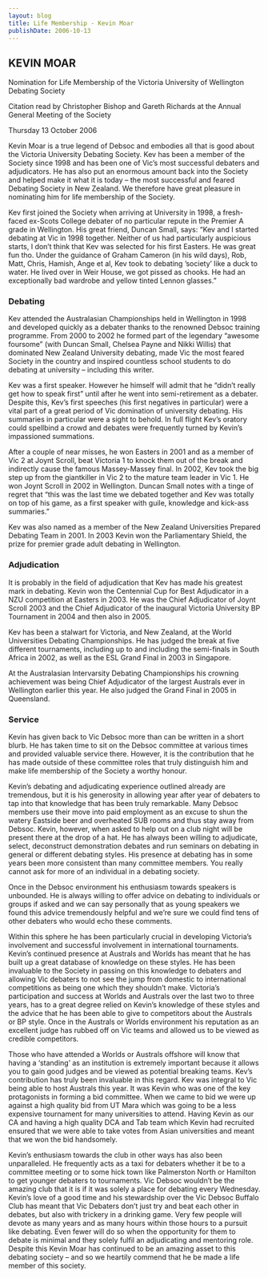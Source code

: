 ```yaml
---
layout: blog
title: Life Membership - Kevin Moar
publishDate: 2006-10-13
---
```

## KEVIN MOAR

Nomination for Life Membership of the Victoria University of Wellington Debating Society

Citation read by Christopher Bishop and Gareth Richards at the Annual General Meeting of the Society

Thursday 13 October 2006

Kevin Moar is a true legend of Debsoc and embodies all that is good about the Victoria University Debating Society. Kev has been a member of the Society since 1998 and has been one of Vic’s most successful debaters and adjudicators. He has also put an enormous amount back into the Society and helped make it what it is today – the most successful and feared Debating Society in New Zealand. We therefore have great pleasure in nominating him for life membership of the Society.

Kev first joined the Society when arriving at University in 1998, a fresh-faced ex-Scots College debater of no particular repute in the Premier A grade in Wellington. His great friend, Duncan Small, says: “Kev and I started debating at Vic in 1998 together. Neither of us had particularly auspicious starts, I don’t think that Kev was selected for his first Easters. He was great fun tho. Under the guidance of Graham Cameron (in his wild days), Rob, Matt, Chris, Hamish, Ange et al, Kev took to debating ’society’ like a duck to water. He lived over in Weir House, we got pissed as chooks. He had an exceptionally bad wardrobe and yellow tinted Lennon glasses.”

### Debating

Kev attended the Australasian Championships held in Wellington in 1998 and developed quickly as a debater thanks to the renowned Debsoc training programme. From 2000 to 2002 he formed part of the legendary “awesome foursome” (with Duncan Small, Chelsea Payne and Nikki Willis) that dominated New Zealand University debating, made Vic the most feared Society in the country and inspired countless school students to do debating at university – including this writer.

Kev was a first speaker. However he himself will admit that he “didn’t really get how to speak first” until after he went into semi-retirement as a debater. Despite this, Kev’s first speeches (his first negatives in particular) were a vital part of a great period of Vic domination of university debating. His summaries in particular were a sight to behold. In full flight Kev’s oratory could spellbind a crowd and debates were frequently turned by Kevin’s impassioned summations.

After a couple of near misses, he won Easters in 2001 and as a member of Vic 2 at Joynt Scroll, beat Victoria 1 to knock them out of the break and indirectly cause the famous Massey-Massey final. In 2002, Kev took the big step up from the giantkiller in Vic 2 to the mature team leader in Vic 1. He won Joynt Scroll in 2002 in Wellington. Duncan Small notes with a tinge of regret that “this was the last time we debated together and Kev was totally on top of his game, as a first speaker with guile, knowledge and kick-ass summaries.”

Kev was also named as a member of the New Zealand Universities Prepared Debating Team in 2001. In 2003 Kevin won the Parliamentary Shield, the prize for premier grade adult debating in Wellington.

### Adjudication

It is probably in the field of adjudication that Kev has made his greatest mark in debating. Kevin won the Centennial Cup for Best Adjudicator in a NZU competition at Easters in 2003. He was the Chief Adjudicator of Joynt Scroll 2003 and the Chief Adjudicator of the inaugural Victoria University BP Tournament in 2004 and then also in 2005.

Kev has been a stalwart for Victoria, and New Zealand, at the World Universities Debating Championships. He has judged the break at five different tournaments, including up to and including the semi-finals in South Africa in 2002, as well as the ESL Grand Final in 2003 in Singapore.

At the Australasian Intervarsity Debating Championships his crowning achievement was being Chief Adjudicator of the largest Australs ever in Wellington earlier this year. He also judged the Grand Final in 2005 in Queensland.

### Service

Kevin has given back to Vic Debsoc more than can be written in a short blurb. He has taken time to sit on the Debsoc committee at various times and provided valuable service there. However, it is the contribution that he has made outside of these committee roles that truly distinguish him and make life membership of the Society a worthy honour.

Kevin’s debating and adjudicating experience outlined already are tremendous, but it is his generosity in allowing year after year of debaters to tap into that knowledge that has been truly remarkable. Many Debsoc members use their move into paid employment as an excuse to shun the watery Eastside beer and overheated SUB rooms and thus stay away from Debsoc. Kevin, however, when asked to help out on a club night will be present there at the drop of a hat. He has always been willing to adjudicate, select, deconstruct demonstration debates and run seminars on debating in general or different debating styles. His presence at debating has in some years been more consistent than many committee members. You really cannot ask for more of an individual in a debating society.

Once in the Debsoc environment his enthusiasm towards speakers is unbounded. He is always willing to offer advice on debating to individuals or groups if asked and we can say personally that as young speakers we found this advice tremendously helpful and we’re sure we could find tens of other debaters who would echo these comments.

Within this sphere he has been particularly crucial in developing Victoria’s involvement and successful involvement in international tournaments. Kevin’s continued presence at Australs and Worlds has meant that he has built up a great database of knowledge on these styles. He has been invaluable to the Society in passing on this knowledge to debaters and allowing Vic debaters to not see the jump from domestic to international competitions as being one which they shouldn’t make. Victoria’s participation and success at Worlds and Australs over the last two to three years, has to a great degree relied on Kevin’s knowledge of these styles and the advice that he has been able to give to competitors about the Australs or BP style. Once in the Australs or Worlds environment his reputation as an excellent judge has rubbed off on Vic teams and allowed us to be viewed as credible competitors.

Those who have attended a Worlds or Australs offshore will know that having a ‘standing’ as an institution is extremely important because it allows you to gain good judges and be viewed as potential breaking teams. Kev’s contribution has truly been invaluable in this regard. Kev was integral to Vic being able to host Australs this year. It was Kevin who was one of the key protagonists in forming a bid committee. When we came to bid we were up against a high quality bid from UT Mara which was going to be a less expensive tournament for many universities to attend. Having Kevin as our CA and having a high quality DCA and Tab team which Kevin had recruited ensured that we were able to take votes from Asian universities and meant that we won the bid handsomely.

Kevin’s enthusiasm towards the club in other ways has also been unparalleled. He frequently acts as a taxi for debaters whether it be to a committee meeting or to some hick town like Palmerston North or Hamilton to get younger debaters to tournaments. Vic Debsoc wouldn’t be the amazing club that it is if it was solely a place for debating every Wednesday. Kevin’s love of a good time and his stewardship over the Vic Debsoc Buffalo Club has meant that Vic Debaters don’t just try and beat each other in debates, but also with trickery in a drinking game. Very few people will devote as many years and as many hours within those hours to a pursuit like debating. Even fewer will do so when the opportunity for them to debate is minimal and they solely fulfil an adjudicating and mentoring role. Despite this Kevin Moar has continued to be an amazing asset to this debating society – and so we heartily commend that he be made a life member of this society.
